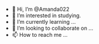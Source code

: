 - 👋 Hi, I’m @Amanda022
- 👀 I’m interested in studying.
- 🌱 I’m currently learning ...
- 💞️ I’m looking to collaborate on ...
- 📫 How to reach me ...

<!---
Amanda022/Amanda022 is a ✨ special ✨ repository because its `README.md` (this file) appears on your GitHub profile.
You can click the Preview link to take a look at your changes.
--->

